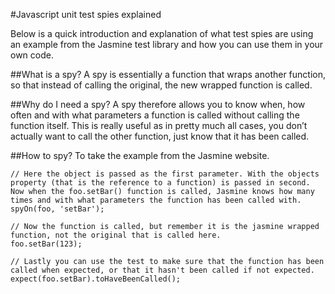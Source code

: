 #Javascript unit test spies explained

Below is a quick introduction and explanation of what test spies are using an example from the Jasmine test library and how you can use them in your own code.

##What is a spy?
A spy is essentially a function that wraps another function, so that instead of calling the original, the new wrapped function is called.

##Why do I need a spy?
A spy therefore allows you to know when, how often and with what parameters a function is called without calling the function itself. This is really useful as in pretty much all cases, you don’t actually want to call the other function, just know that it has been called.

##How to spy?
To take the example from the Jasmine website.

	// Here the object is passed as the first parameter. With the objects property (that is the reference to a function) is passed in second. Now when the foo.setBar() function is called, Jasmine knows how many times and with what parameters the function has been called with. 
	spyOn(foo, 'setBar');

	// Now the function is called, but remember it is the jasmine wrapped function, not the original that is called here.
	foo.setBar(123);

	// Lastly you can use the test to make sure that the function has been called when expected, or that it hasn't been called if not expected. 
	expect(foo.setBar).toHaveBeenCalled();